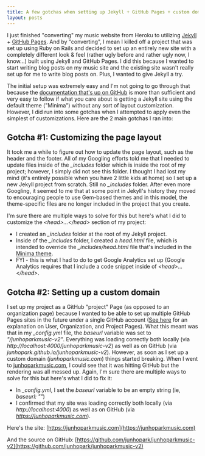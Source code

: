 ```yaml
---
title: A few gotchas when setting up Jekyll + GitHub Pages + custom domain
layout: posts
---
```


I just finished "converting" my music website from Heroku to utilizing [Jekyll](http://jekyllrb.com/) + [GitHub Pages](https://pages.github.com/).  And by "converting", I mean I killed off a project that was set up using Ruby on Rails and decided to set up an entirely new site with a completely different look & feel (rather ugly before and rather ugly now, I know...) built using Jekyll and GitHub Pages.  I did this because I wanted to start writing blog posts on my music site and the existing site wasn't really set up for me to write blog posts on.  Plus, I wanted to give Jekyll a try.

The initial setup was extremely easy and I'm not going to go through that because the [documentation that's up on GitHub](https://help.github.com/articles/setting-up-your-github-pages-site-locally-with-jekyll/) is more than sufficient and very easy to follow if what you care about is getting a Jekyll site using the default theme ("Minima") without any sort of layout customization.  However, I did run into some gotchas when I attempted to apply even the simplest of customizations.  Here are the 2 main gotchas I ran into:

## Gotcha #1: Customizing the page layout
It took me a while to figure out how to update the page layout, such as the header and the footer.  All of my Googling efforts told me that I needed to update files inside of the *_includes* folder which is inside the root of my project; however, I simply did not see this folder.  I thought I had lost my mind (it's entirely possible when you have 2 little kids at home) so I set up a new Jekyll project from scratch.  Still no *_includes* folder.  After even more Googling, it seemed to me that at some point in Jekyll's history they moved to encouraging people to use Gem-based themes and in this model, the theme-specific files are no longer included in the project that you create.

I'm sure there are multiple ways to solve for this but here's what I did to customize the *\<head\>...\</head\>* section of my project:

* I created an *_includes* folder at the root of my Jekyll project.
* Inside of the *_includes* folder, I created a *head.html* file, which is intended to override the *_includes/head.html* file that's included in the [Minima theme](https://github.com/jekyll/minima).
* FYI - this is what I had to do to get Google Analytics set up (Google Analytics requires that I include a code snippet inside of *\<head\>...\</head\>*.

## Gotcha #2: Setting up a custom domain
I set up my project as a GitHub "project" Page (as opposed to an organization page) because I wanted to be able to set up multiple GitHub Pages sites in the future under a single GitHub account ([See here](https://help.github.com/articles/user-organization-and-project-pages/) for an explanation on User, Organization, and Project Pages).  What this meant was that in my *_config.yml* file, the *baseurl* variable was set to *"/junhoparkmusic-v2"*.  Everything was loading correctly both locally (via *http://localhost:4000/junhoparkmusic-v2*) as well as on GitHub (via *junhopark.github.io/junhoparkmusic-v2*).  However, as soon as I set up a custom domain (*junhoparkmusic.com*) things started breaking.  When I went to [junhoparkmusic.com](https://junhoparkmusic.com/), I could see that it was hitting GitHub but the rendering was all messed up.  Again, I'm sure there are multiple ways to solve for this but here's what I did to fix it:

* In *_config.yml*, I set the *baseurl* variable to be an empty string (ie, *baseurl: ""*)
* I confirmed that my site was loading correctly both locally (via *http://localhost:4000*) as well as on GitHub (via *https://junhoparkmusic.com*).

Here's the site: [https://junhoparkmusic.com](https://junhoparkmusic.com)

And the source on GitHub: [https://github.com/junhopark/junhoparkmusic-v2](https://github.com/junhopark/junhoparkmusic-v2)
